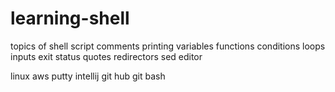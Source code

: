# learning-shell
topics of shell script
comments
printing
variables
functions
conditions
loops
inputs
exit status
quotes
redirectors
sed editor


linux
aws
putty
intellij
git hub
git bash
